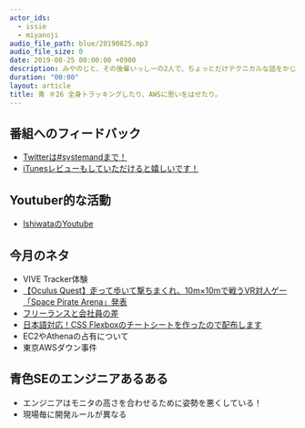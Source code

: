 ```yaml
---
actor_ids:
  - issie
  - miyanoji
audio_file_path: blue/20190825.mp3
audio_file_size: 0
date: 2019-08-25 00:00:00 +0900
description: みやのじと、その後輩いっしーの2人で、ちょっとだけテクニカルな話をかじっちゃおう！という趣旨で始めた、systemand.onlineのサブチャンネル青です。
duration: "00:00"
layout: article
title: 青 ＃26 全身トラッキングしたり、AWSに思いをはせたり。
---
```

## 番組へのフィードバック
* [Twitterは#systemandまで！](https://twitter.com/search?q=%23systemand)
* [iTunesレビューもしていただけると嬉しいです！](https://itunes.apple.com/jp/podcast/systemand-online/id1205168408?mt=2)

## Youtuber的な活動
* [IshiwataのYoutube](https://www.youtube.com/channel/UC0dN6GcdwpQA-WdSfI2tmZQ)

## 今月のネタ
* VIVE Tracker体験
* [【Oculus Quest】走って歩いて撃ちまくれ、10m×10mで戦うVR対人ゲー「Space Pirate Arena」発表](https://www.moguravr.com/space-pirate-arena/)
* [フリーランスと会社員の差](https://twitter.com/tryagain_suzuki/status/1153711162686500865?s=19)
* [日本語対応！CSS Flexboxのチートシートを作ったので配布します](https://www.webcreatorbox.com/tech/css-flexbox-cheat-sheetl)
* EC2やAthenaの占有について
* 東京AWSダウン事件

## 青色SEのエンジニアあるある
* エンジニアはモニタの高さを合わせるために姿勢を悪くしている！
* 現場毎に開発ルールが異なる

